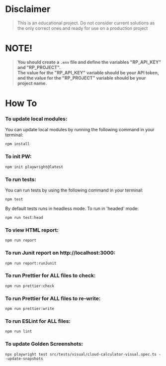 # Disclaimer

> This is an educational project.
> Do not consider current solutions as the only correct ones and ready for use on a production project

# NOTE!

> **You should create a `.env` file and define the variables "RP_API_KEY" and "RP_PROJECT". <br> The value for the "RP_API_KEY" variable should be your API token, and the value for the "RP_PROJECT" variable should be your project name.**

# How To

### To update local modules:

You can update local modules by running the following command in your terminal:

```shell
npm install
```

### To init PW:

```shell
npm init playwright@latest
```

### To run tests:

You can run tests by using the following command in your terminal:

```shell
npm test
```

By default tests runs in headless mode. To run in 'headed' mode:

```shell
npm run test:head
```

### To view HTML report:

```shell
npm run report
```

### To run Junit report on http://localhost:3000:

```shell
npm run report:runJunit
```

### To run Prettier for ALL files to check:

```shell
npm run prettier:check
```

### To run Prettier for ALL files to re-write:

```shell
npm run prettier:write
```

### To run ESLint for ALL files:

```shell
npm run lint
```

### To update Golden Screenshots:

```shell
npx playwright test src/tests/visual/cloud-calculator-visual.spec.ts --update-snapshots
```